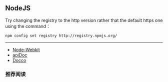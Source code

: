 ## NodeJS

Try changing the registry to the http version rather that the default https one using the command：

```shell
npm config set registry http://registry.npmjs.org/
```

------

- [Node-Webkit](github.com/rogerwang/node-webkit)
- [apiDoc](https://github.com/apidoc/apidoc)
- [Docco](http://jashkenas.github.io/docco/)

### 推荐阅读